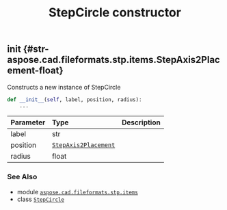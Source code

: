 ﻿---
title: StepCircle constructor
second_title: Aspose.CAD for Python via .NET API References
description: 
type: docs
weight: 10
url: /aspose.cad.fileformats.stp.items/stepcircle/__init__/
is_root: false
---

## __init__ {#str-aspose.cad.fileformats.stp.items.StepAxis2Placement-float}

Constructs a new instance of StepCircle



```python
def __init__(self, label, position, radius):
    ...
```


| Parameter | Type | Description |
| :- | :- | :- |
| label | str |  |
| position | [`StepAxis2Placement`](/cad/python-net/aspose.cad.fileformats.stp.items/stepaxis2placement) |  |
| radius | float |  |



### See Also
* module [`aspose.cad.fileformats.stp.items`](../../)
* class [`StepCircle`](/cad/python-net/aspose.cad.fileformats.stp.items/stepcircle)
